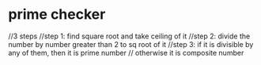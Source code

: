 # prime checker
//3 steps
//step 1: find square root and take ceiling of it
//step 2: divide the number by number greater than 2 to sq root of it
//step 3: if it is divisible by any of them, then it is prime number
// otherwise it is composite number
